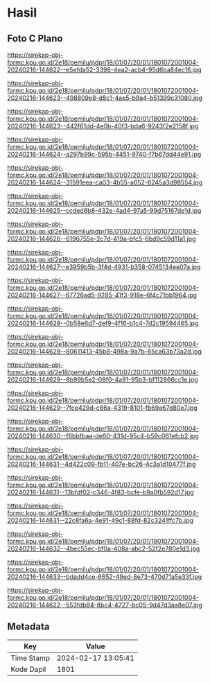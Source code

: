 # Hasil

## Foto C Plano

https://sirekap-obj-formc.kpu.go.id/2e18/pemilu/pdpr/18/01/07/20/01/1801072001004-20240216-144622--e5efda52-3398-4ea2-acb4-95d6ba84ec16.jpg

https://sirekap-obj-formc.kpu.go.id/2e18/pemilu/pdpr/18/01/07/20/01/1801072001004-20240216-144623--498809e8-d8c1-4ae5-b9a4-b51399c31080.jpg

https://sirekap-obj-formc.kpu.go.id/2e18/pemilu/pdpr/18/01/07/20/01/1801072001004-20240216-144623--442f61dd-4e0b-40f3-bda6-9243f2e2158f.jpg

https://sirekap-obj-formc.kpu.go.id/2e18/pemilu/pdpr/18/01/07/20/01/1801072001004-20240216-144624--a297b99c-595b-4451-9740-f7b67dd44e91.jpg

https://sirekap-obj-formc.kpu.go.id/2e18/pemilu/pdpr/18/01/07/20/01/1801072001004-20240216-144624--31591eea-ca03-4b55-a052-6245a3d98554.jpg

https://sirekap-obj-formc.kpu.go.id/2e18/pemilu/pdpr/18/01/07/20/01/1801072001004-20240216-144625--ccded8b8-432e-4ad4-97a5-99d75167de1d.jpg

https://sirekap-obj-formc.kpu.go.id/2e18/pemilu/pdpr/18/01/07/20/01/1801072001004-20240216-144626--6196755e-2c7d-419a-bfc5-6bd9c59d11a1.jpg

https://sirekap-obj-formc.kpu.go.id/2e18/pemilu/pdpr/18/01/07/20/01/1801072001004-20240216-144627--e3959b5b-3f4d-4931-b358-0745134ee07a.jpg

https://sirekap-obj-formc.kpu.go.id/2e18/pemilu/pdpr/18/01/07/20/01/1801072001004-20240216-144627--67726ad5-9285-41f3-918e-6f4c71bb1964.jpg

https://sirekap-obj-formc.kpu.go.id/2e18/pemilu/pdpr/18/01/07/20/01/1801072001004-20240216-144628--0b58e6d7-def9-4f16-b1c4-7d2c19594465.jpg

https://sirekap-obj-formc.kpu.go.id/2e18/pemilu/pdpr/18/01/07/20/01/1801072001004-20240216-144628--80611413-45b8-498a-9a7b-65ca63b73a2d.jpg

https://sirekap-obj-formc.kpu.go.id/2e18/pemilu/pdpr/18/01/07/20/01/1801072001004-20240216-144629--8b99b5e2-08f0-4a91-95b3-bf112866cc1e.jpg

https://sirekap-obj-formc.kpu.go.id/2e18/pemilu/pdpr/18/01/07/20/01/1801072001004-20240216-144629--7fce429d-c86a-4319-8101-fb69a67d80e7.jpg

https://sirekap-obj-formc.kpu.go.id/2e18/pemilu/pdpr/18/01/07/20/01/1801072001004-20240216-144630--f6bbfbaa-de60-431d-95c4-b59c061efcb2.jpg

https://sirekap-obj-formc.kpu.go.id/2e18/pemilu/pdpr/18/01/07/20/01/1801072001004-20240216-144631--4d422c09-fb11-407e-bc26-4c3a1d10477f.jpg

https://sirekap-obj-formc.kpu.go.id/2e18/pemilu/pdpr/18/01/07/20/01/1801072001004-20240216-144631--13bfdf02-c346-4f83-bcfe-b9a0fb592d17.jpg

https://sirekap-obj-formc.kpu.go.id/2e18/pemilu/pdpr/18/01/07/20/01/1801072001004-20240216-144631--22c8fa6a-4e91-49c1-88fd-82c3241ffc7b.jpg

https://sirekap-obj-formc.kpu.go.id/2e18/pemilu/pdpr/18/01/07/20/01/1801072001004-20240216-144632--4bec55ec-bf0a-408a-abc2-52f2e780e1d3.jpg

https://sirekap-obj-formc.kpu.go.id/2e18/pemilu/pdpr/18/01/07/20/01/1801072001004-20240216-144633--bdadd4ce-6652-49ed-8e73-470d71a5e33f.jpg

https://sirekap-obj-formc.kpu.go.id/2e18/pemilu/pdpr/18/01/07/20/01/1801072001004-20240216-144622--553fdb84-8bc4-4727-bc05-9d47d3aa8e07.jpg


## Metadata

| Key        | Value               |
| ---------- | ------------------- |
| Time Stamp | 2024-02-17 13:05:41 |
| Kode Dapil | 1801                |



